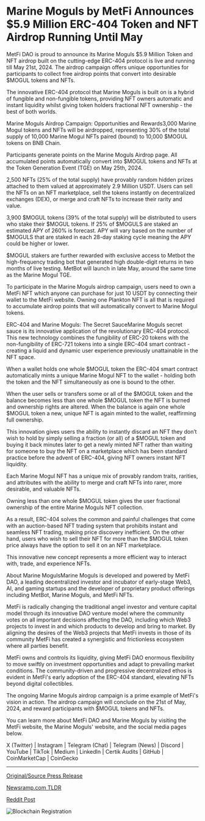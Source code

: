 # Marine Moguls by MetFi Announces $5.9 Million ERC-404 Token and NFT Airdrop Running Until May

MetFi DAO is proud to announce its Marine Moguls $5.9 Million Token and NFT airdrop built on the cutting-edge ERC-404 protocol is live and running till May 21st, 2024. The airdrop campaign offers unique opportunities for participants to collect free airdrop points that convert into desirable $MOGUL tokens and NFTs.

The innovative ERC-404 protocol that Marine Moguls is built on is a hybrid of fungible and non-fungible tokens, providing NFT owners automatic and instant liquidity whilst giving token holders fractional NFT ownership - the best of both worlds.

Marine Moguls Airdrop Campaign: Opportunities and Rewards3,000 Marine Mogul tokens and NFTs will be airdropped, representing 30% of the total supply of 10,000 Marine Mogul NFTs paired (bound) to 10,000 $MOGUL tokens on BNB Chain.

Participants generate points on the Marine Moguls Airdrop page. All accumulated points automatically convert into $MOGUL tokens and NFTs at the Token Generation Event (TGE) on May 25th, 2024.

2,500 NFTs (25% of the total supply) have provably random hidden prizes attached to them valued at approximately 2.9 Million USDT. Users can sell the NFTs on an NFT marketplace, sell the tokens instantly on decentralized exchanges (DEX), or merge and craft NFTs to increase their rarity and value.

3,900 $MOGUL tokens (39% of the total supply) will be distributed to users who stake their $MOGUL tokens. If 25% of $MOGULS are staked an estimated APY of 260% is forecast. APY will vary based on the number of $MOGULS that are staked in each 28-day staking cycle meaning the APY could be higher or lower.

$MOGUL stakers are further rewarded with exclusive access to Metbot the high-frequency trading bot that generated high double-digit returns in two months of live testing. MetBot will launch in late May, around the same time as the Marine Mogul TGE.

To participate in the Marine Moguls airdrop campaign, users need to own a MetFi NFT which anyone can purchase for just 10 USDT by connecting their wallet to the MetFi website. Owning one Plankton NFT is all that is required to accumulate airdrop points that will automatically convert to Marine Mogul tokens.

ERC-404 and Marine Moguls: The Secret SauceMarine Moguls secret sauce is its innovative application of the revolutionary ERC-404 protocol. This new technology combines the fungibility of ERC-20 tokens with the non-fungibility of ERC-721 tokens into a single ERC-404 smart contract - creating a liquid and dynamic user experience previously unattainable in the NFT space.

When a wallet holds one whole $MOGUL token the ERC-404 smart contract automatically mints a unique Marine Mogul NFT to the wallet - holding both the token and the NFT simultaneously as one is bound to the other.

When the user sells or transfers some or all of the $MOGUL token and the balance becomes less than one whole $MOGUL token the NFT is burned and ownership rights are altered. When the balance is again one whole $MOGUL token a new, unique NFT is again minted to the wallet, reaffirming full ownership.

This innovation gives users the ability to instantly discard an NFT they don’t wish to hold by simply selling a fraction (or all) of a $MOGUL token and buying it back minutes later to get a newly minted NFT rather than waiting for someone to buy the NFT on a marketplace which has been standard practice before the advent of ERC-404, giving NFT owners instant NFT liquidity.

Each Marine Mogul NFT has a unique mix of provably random traits, rarities, and attributes with the ability to merge and craft NFTs into rarer, more desirable, and valuable NFTs.

Owning less than one whole $MOGUL token gives the user fractional ownership of the entire Marine Moguls NFT collection.

As a result, ERC-404 solves the common and painful challenges that come with an auction-based NFT trading system that prohibits instant and seamless NFT trading, making price discovery inefficient. On the other hand, users who wish to sell their NFT for more than the $MOGUL token price always have the option to sell it on an NFT marketplace.

This innovative new concept represents a more efficient way to interact with, trade, and experience NFTs.

About Marine MogulsMarine Moguls is developed and powered by MetFi DAO, a leading decentralized investor and incubator of early-stage Web3, AI, and gaming startups and the developer of proprietary product offerings including MetBot, Marine Moguls, and MetFi NFTs.

MetFi is radically changing the traditional angel investor and venture capital model through its innovative DAO venture model where the community votes on all important decisions affecting the DAO, including which Web3 projects to invest in and which products to develop and bring to market. By aligning the desires of the Web3 projects that MetFi invests in those of its community MetFi has created a synergistic and frictionless ecosystem where all parties benefit.

MetFi owns and controls its liquidity, giving MetFi DAO enormous flexibility to move swiftly on investment opportunities and adapt to prevailing market conditions. The community-driven and progressive decentralized ethos is evident in MetFi's early adoption of the ERC-404 standard, elevating NFTs beyond digital collectibles.

The ongoing Marine Moguls airdrop campaign is a prime example of MetFi's vision in action. The airdrop campaign will conclude on the 21st of May, 2024, and reward participants with $MOGUL tokens and NFTs.

You can learn more about MetFi DAO and Marine Moguls by visiting the MetFi website, the Marine Moguls' website, and the social media pages below.

X (Twitter) | Instagram | Telegram (Chat) | Telegram (News) | Discord | YouTube | TikTok | Medium | LinkedIn | Certik Audits | GitHub | CoinMarketCap | CoinGecko 

---

[Original/Source Press Release](https://blockchainwire.io/press-release/marine-moguls-by-metfi-announces-59-million-erc-404-token-and-nft-airdrop-running-until-may)
                    

[Newsramp.com TLDR](None) 



[Reddit Post](https://www.reddit.com/r/GamingNewsRamp/comments/1bfdi2r/marine_moguls_airdrop_collect_free_mogul_tokens/) 



![Blockchain Registration](https://cdn.newsramp.app/blockchainwire/qrcode/243/15/daveiLmG.webp)
